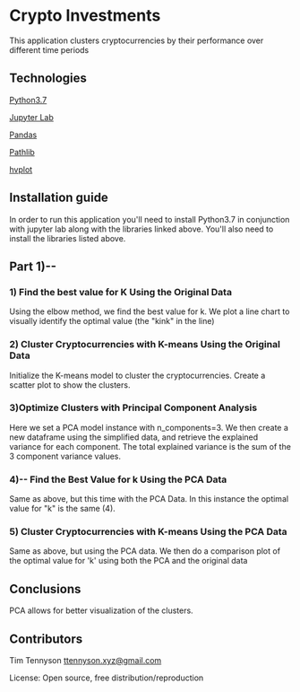 # Crypto Investments

This application clusters cryptocurrencies by their performance over different time periods

## Technologies
[Python3.7](https://www.python.org/)

[Jupyter Lab](https://jupyter.org/)

[Pandas](https://pandas.pydata.org)

[Pathlib](https://docs.python.org/3/library/pathlib.html) 

[hvplot](https://hvplot.holoviz.org/user_guide/Introduction.html)



## Installation guide
In order to run this application you'll need to install Python3.7 in conjunction with jupyter lab along with the libraries linked above. You'll also need to install the libraries listed above. 

## Part 1)-- 

### 1) Find the best value for K Using the Original Data
Using the elbow method, we find the best value for k.
We plot a line chart to visually identify the optimal value (the "kink" in the line) 

### 2) Cluster Cryptocurrencies with K-means Using the Original Data
Initialize the K-means model to cluster the cryptocurrencies.
Create a scatter plot to show the clusters.
### 3)Optimize Clusters with Principal Component Analysis
Here we set a PCA model instance with n_components=3. We then create a new dataframe using the simplified data, and retrieve the explained variance for each component.
The total explained variance is the sum of the 3 component variance values.


### 4)-- Find the Best Value for k Using the PCA Data
Same as above, but this time with the PCA Data. In this instance the optimal value for "k" is the same (4).

### 5) Cluster Cryptocurrencies with K-means Using the PCA Data
Same as above, but using the PCA data.
We then do a comparison plot of the optimal value for 'k' using both the PCA and the original data


## Conclusions

PCA allows for better visualization of the clusters.

## Contributors

Tim Tennyson 
<ttennyson.xyz@gmail.com>

License: Open source, free distribution/reproduction
